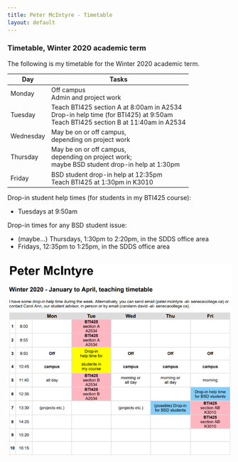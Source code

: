 ```yaml
---
title: Peter McIntyre - Timetable
layout: default
---
```


### Timetable, Winter 2020 academic term

The following is my timetable for the Winter 2020 academic term. 

Day | Tasks 
--- | ---
Monday | Off campus<br>Admin and project work
Tuesday | Teach BTI425 section A at 8:00am in A2534<br>Drop-in help time (for BTI425) at 9:50am<br>Teach BTI425 section B at 11:40am in A2534
Wednesday | May be on or off campus,<br>depending on project work
Thursday | May be on or off campus,<br>depending on project work;<br>maybe BSD student drop-in help at 1:30pm 
Friday | BSD student drop-in help at 12:35pm<br>Teach BTI425 at 1:30pm in K3010

Drop-in student help times (for students in my BTI425 course):
* Tuesdays at 9:50am 

Drop-in times for any BSD student issue:
* (maybe...) Thursdays, 1:30pm to 2:20pm, in the SDDS office area 
* Fridays, 12:35pm to 1:25pm, in the SDDS office area

<br>

<img src="/media/timetable-2020-winter-v2.png" alt="Timetable" class="border1">

<br>
